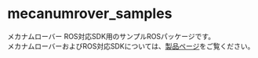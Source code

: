 # mecanumrover_samples

メカナムローバー ROS対応SDK用のサンプルROSパッケージです。  
メカナムローバーおよびROS対応SDKについては、[製品ページ](https://www.vstone.co.jp/products/wheelrobot/index.html)をご覧ください。